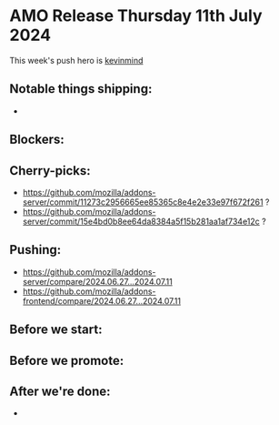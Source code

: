 # AMO Release Thursday 11th July 2024

This week's push hero is [kevinmind](https://github.com/kevinmind)

## Notable things shipping:
- 

## Blockers:

## Cherry-picks:
- https://github.com/mozilla/addons-server/commit/11273c2956665ee85365c8e4e2e33e97f672f261 ?
- https://github.com/mozilla/addons-server/commit/15e4bd0b8ee64da8384a5f15b281aa1af734e12c ?

## Pushing:

- https://github.com/mozilla/addons-server/compare/2024.06.27...2024.07.11
- https://github.com/mozilla/addons-frontend/compare/2024.06.27...2024.07.11

## Before we start:

## Before we promote:

## After we're done:

- 

